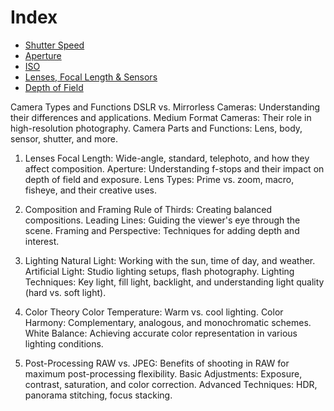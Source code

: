 # Index

- [Shutter Speed](./shutter_speed.md)
- [Aperture](./aperture.md)
- [ISO](./iso.md)
- [Lenses, Focal Length & Sensors](./lenses.md)
- [Depth of Field](./depth_of_field.md)
  
 Camera Types and Functions
DSLR vs. Mirrorless Cameras: Understanding their differences and applications.
Medium Format Cameras: Their role in high-resolution photography.
Camera Parts and Functions: Lens, body, sensor, shutter, and more.

1. Lenses
Focal Length: Wide-angle, standard, telephoto, and how they affect composition.
Aperture: Understanding f-stops and their impact on depth of field and exposure.
Lens Types: Prime vs. zoom, macro, fisheye, and their creative uses.

1. Composition and Framing
Rule of Thirds: Creating balanced compositions.
Leading Lines: Guiding the viewer's eye through the scene.
Framing and Perspective: Techniques for adding depth and interest.

1. Lighting
Natural Light: Working with the sun, time of day, and weather.
Artificial Light: Studio lighting setups, flash photography.
Lighting Techniques: Key light, fill light, backlight, and understanding light quality (hard vs. soft light).

1. Color Theory
Color Temperature: Warm vs. cool lighting.
Color Harmony: Complementary, analogous, and monochromatic schemes.
White Balance: Achieving accurate color representation in various lighting conditions.

1. Post-Processing
RAW vs. JPEG: Benefits of shooting in RAW for maximum post-processing flexibility.
Basic Adjustments: Exposure, contrast, saturation, and color correction.
Advanced Techniques: HDR, panorama stitching, focus stacking.